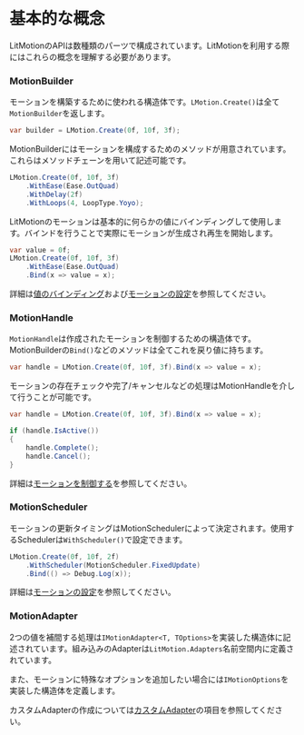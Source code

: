 # 基本的な概念

LitMotionのAPIは数種類のパーツで構成されています。LitMotionを利用する際にはこれらの概念を理解する必要があります。

### MotionBuilder

モーションを構築するために使われる構造体です。`LMotion.Create()`は全て`MotionBuilder`を返します。

```cs
var builder = LMotion.Create(0f, 10f, 3f);
```

MotionBuilderにはモーションを構成するためのメソッドが用意されています。これらはメソッドチェーンを用いて記述可能です。

```cs
LMotion.Create(0f, 10f, 3f)
    .WithEase(Ease.OutQuad)
    .WithDelay(2f)
    .WithLoops(4, LoopType.Yoyo);
```

LitMotionのモーションは基本的に何らかの値にバインディングして使用します。バインドを行うことで実際にモーションが生成され再生を開始します。

```cs
var value = 0f;
LMotion.Create(0f, 10f, 3f)
    .WithEase(Ease.OutQuad)
    .Bind(x => value = x);
```

詳細は[値のバインディング](binding.md)および[モーションの設定](motion-configuration.md)を参照してください。

### MotionHandle

`MotionHandle`は作成されたモーションを制御するための構造体です。MotionBuilderの`Bind()`などのメソッドは全てこれを戻り値に持ちます。

```cs
var handle = LMotion.Create(0f, 10f, 3f).Bind(x => value = x);
```

モーションの存在チェックや完了/キャンセルなどの処理はMotionHandleを介して行うことが可能です。

```cs
var handle = LMotion.Create(0f, 10f, 3f).Bind(x => value = x);

if (handle.IsActive())
{
    handle.Complete();
    handle.Cancel();
}
```

詳細は[モーションを制御する](controlling-motion.md)を参照してください。

### MotionScheduler

モーションの更新タイミングはMotionSchedulerによって決定されます。使用するSchedulerは`WithScheduler()`で設定できます。

```cs
LMotion.Create(0f, 10f, 2f)
    .WithScheduler(MotionScheduler.FixedUpdate)
    .Bind(() => Debug.Log(x));
```

詳細は[モーションの設定](motion-configuration.md)を参照してください。

### MotionAdapter

2つの値を補間する処理は`IMotionAdapter<T, TOptions>`を実装した構造体に記述されています。組み込みのAdapterは`LitMotion.Adapters`名前空間内に定義されています。

また、モーションに特殊なオプションを追加したい場合には`IMotionOptions`を実装した構造体を定義します。

カスタムAdapterの作成については[カスタムAdapter](custom-adapter.md)の項目を参照してください。